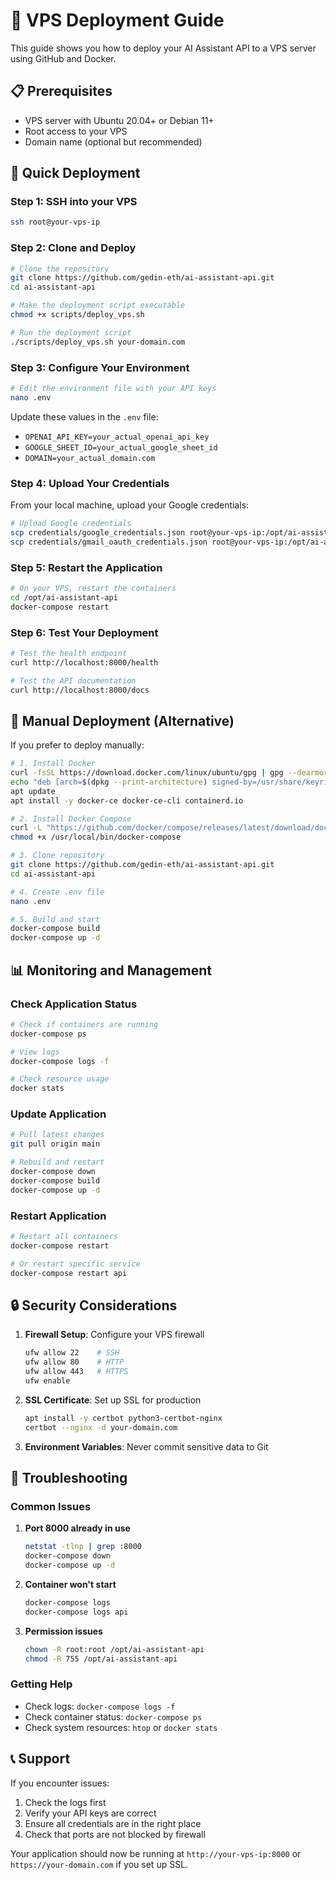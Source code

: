 # 🚀 VPS Deployment Guide

This guide shows you how to deploy your AI Assistant API to a VPS server using GitHub and Docker.

## 📋 Prerequisites

- VPS server with Ubuntu 20.04+ or Debian 11+
- Root access to your VPS
- Domain name (optional but recommended)

## 🚀 Quick Deployment

### Step 1: SSH into your VPS

```bash
ssh root@your-vps-ip
```

### Step 2: Clone and Deploy

```bash
# Clone the repository
git clone https://github.com/gedin-eth/ai-assistant-api.git
cd ai-assistant-api

# Make the deployment script executable
chmod +x scripts/deploy_vps.sh

# Run the deployment script
./scripts/deploy_vps.sh your-domain.com
```

### Step 3: Configure Your Environment

```bash
# Edit the environment file with your API keys
nano .env
```

Update these values in the `.env` file:
- `OPENAI_API_KEY=your_actual_openai_api_key`
- `GOOGLE_SHEET_ID=your_actual_google_sheet_id`
- `DOMAIN=your_actual_domain.com`

### Step 4: Upload Your Credentials

From your local machine, upload your Google credentials:

```bash
# Upload Google credentials
scp credentials/google_credentials.json root@your-vps-ip:/opt/ai-assistant-api/credentials/
scp credentials/gmail_oauth_credentials.json root@your-vps-ip:/opt/ai-assistant-api/credentials/
```

### Step 5: Restart the Application

```bash
# On your VPS, restart the containers
cd /opt/ai-assistant-api
docker-compose restart
```

### Step 6: Test Your Deployment

```bash
# Test the health endpoint
curl http://localhost:8000/health

# Test the API documentation
curl http://localhost:8000/docs
```

## 🔧 Manual Deployment (Alternative)

If you prefer to deploy manually:

```bash
# 1. Install Docker
curl -fsSL https://download.docker.com/linux/ubuntu/gpg | gpg --dearmor -o /usr/share/keyrings/docker-archive-keyring.gpg
echo "deb [arch=$(dpkg --print-architecture) signed-by=/usr/share/keyrings/docker-archive-keyring.gpg] https://download.docker.com/linux/ubuntu $(lsb_release -cs) stable" | tee /etc/apt/sources.list.d/docker.list > /dev/null
apt update
apt install -y docker-ce docker-ce-cli containerd.io

# 2. Install Docker Compose
curl -L "https://github.com/docker/compose/releases/latest/download/docker-compose-$(uname -s)-$(uname -m)" -o /usr/local/bin/docker-compose
chmod +x /usr/local/bin/docker-compose

# 3. Clone repository
git clone https://github.com/gedin-eth/ai-assistant-api.git
cd ai-assistant-api

# 4. Create .env file
nano .env

# 5. Build and start
docker-compose build
docker-compose up -d
```

## 📊 Monitoring and Management

### Check Application Status

```bash
# Check if containers are running
docker-compose ps

# View logs
docker-compose logs -f

# Check resource usage
docker stats
```

### Update Application

```bash
# Pull latest changes
git pull origin main

# Rebuild and restart
docker-compose down
docker-compose build
docker-compose up -d
```

### Restart Application

```bash
# Restart all containers
docker-compose restart

# Or restart specific service
docker-compose restart api
```

## 🔒 Security Considerations

1. **Firewall Setup**: Configure your VPS firewall
   ```bash
   ufw allow 22    # SSH
   ufw allow 80    # HTTP
   ufw allow 443   # HTTPS
   ufw enable
   ```

2. **SSL Certificate**: Set up SSL for production
   ```bash
   apt install -y certbot python3-certbot-nginx
   certbot --nginx -d your-domain.com
   ```

3. **Environment Variables**: Never commit sensitive data to Git

## 🐛 Troubleshooting

### Common Issues

1. **Port 8000 already in use**
   ```bash
   netstat -tlnp | grep :8000
   docker-compose down
   docker-compose up -d
   ```

2. **Container won't start**
   ```bash
   docker-compose logs
   docker-compose logs api
   ```

3. **Permission issues**
   ```bash
   chown -R root:root /opt/ai-assistant-api
   chmod -R 755 /opt/ai-assistant-api
   ```

### Getting Help

- Check logs: `docker-compose logs -f`
- Check container status: `docker-compose ps`
- Check system resources: `htop` or `docker stats`

## 📞 Support

If you encounter issues:
1. Check the logs first
2. Verify your API keys are correct
3. Ensure all credentials are in the right place
4. Check that ports are not blocked by firewall

Your application should now be running at `http://your-vps-ip:8000` or `https://your-domain.com` if you set up SSL. 